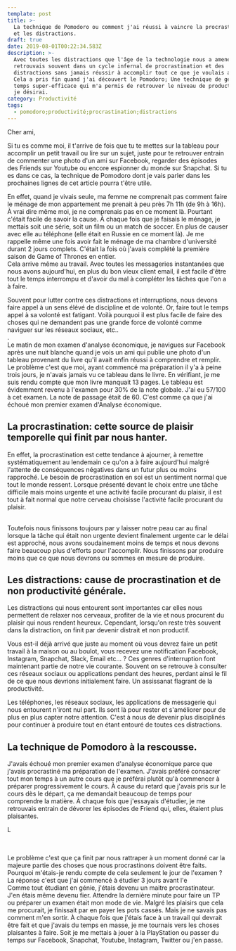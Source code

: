 ```yaml
---
template: post
title: >-
  La technique de Pomodoro ou comment j'ai réussi à vaincre la procrastination
  et les distractions.
draft: true
date: 2019-08-01T00:22:34.583Z
description: >-
  Avec toutes les distractions que l'âge de la technologie nous a amenées, je me
  retrouvais souvent dans un cycle infernal de procrastination et des
  distractions sans jamais réussir à accomplir tout ce que je voulais accomplir.
  Cela a pris fin quand j'ai découvert le Pomodoro; Une technique de gestion de
  temps super-efficace qui m'a permis de retrouver le niveau de productivité que
  je désirai. 
category: Productivité
tags:
  - pomodoro;productivité;procrastination;distractions
---
```

Cher ami,

Si tu es comme moi, il t'arrive de fois que tu te mettes sur la tableau pour accomplir un petit travail ou lire sur un sujet, juste pour te retrouver entrain de commenter une photo d'un ami sur Facebook, regarder des épisodes des Friends sur Youtube ou encore espionner du monde sur Snapchat. Si tu es dans ce cas, la technique de Pomodoro dont je vais parler dans les prochaines lignes de cet article pourra t'être utile.

En effet, quand je vivais seule, ma femme ne comprenait pas comment faire le ménage de mon appartement me prenait à peu près 7h 11h (de 9h à 16h). À vrai dire même moi, je ne comprenais pas en ce moment là. Pourtant c'était facile de savoir la cause. À chaque fois que je faisais le ménage, je mettais soit une série, soit un film ou un match de soccer. En plus de causer avec elle au téléphone (elle était en Russie en ce moment là). Je me rappelle même une fois avoir fait le ménage de ma chambre d'université durant 2 jours complets. C'était la fois où j'avais complété la première saison de Game of Thrones en entier.\
Cela arrive même au travail. Avec toutes les messageries instantanées que nous avons aujourd'hui, en plus du bon vieux client email, il est facile d'être tout le temps interrompu et d'avoir du mal à compléter les tâches que l'on a à faire.

Souvent pour lutter contre ces distractions et interruptions, nous devons faire appel à un sens élévé de discipline et de volonté. Or, faire tout le temps appel à sa volonté est fatigant. Voilà pourquoi il est plus facile de faire des choses qui ne demandent pas une grande force de volonté comme naviguer sur les réseaux sociaux, etc..\
.\
Le matin de mon examen d'analyse économique, je navigues sur Facebook après une nuit blanche quand je vois un ami qui publie une photo d'un tableau provenant du livre qu'il avait enfin réussi à comprendre et remplir. Le problème c'est que moi, ayant commencé ma préparation il y'a à peine trois jours, je n'avais jamais vu ce tableau dans le livre. En vérifiant, je me suis rendu compte que mon livre manquait 13 pages. Le tableau est évidemment revenu à l'examen pour 30% de la note globale. J'ai eu 57/100 à cet examen. La note de passage était de 60. C'est comme ça que j'ai échoué mon premier examen d'Analyse économique. 

## La procrastination: cette source de plaisir temporelle qui finit par nous hanter.

En effet, la procrastination est cette tendance à ajourner, à remettre systématiquement au lendemain ce qu'on a à faire aujourd'hui malgré l'attente de conséquences négatives dans un futur plus ou moins rapproché. Le besoin de procrastination en soi est un sentiment normal que tout le monde ressent. Lorsque présenté devant le choix entre une tâche difficile mais moins urgente et une activité facile procurant du plaisir, il est tout à fait normal que notre cerveau choisisse l'activité facile procurant du plaisir.

\
Toutefois nous finissons toujours par y laisser notre peau car au final lorsque la tâche qui était non urgente devient finalement urgente car le délai est approché, nous avons soudainement moins de temps et nous devons faire beaucoup plus d'efforts pour l'accomplir. Nous finissons par produire moins que ce que nous devrons ou sommes en mesure de produire.

## Les distractions: cause de procrastination et de non productivité générale.

Les distractions qui nous entourent sont importantes car elles nous permettent de relaxer nos cerveaux, profiter de la vie et nous procurent du plaisir qui nous rendent heureux. Cependant, lorsqu'on reste très souvent dans la distraction, on finit par devenir distrait et non productif.

Vous est-il déjà arrivé que juste au moment où vous devrez faire un petit travail à la maison ou au boulot, vous recevez une notification Facebook, Instagram, Snapchat, Slack, Email etc... ? Ces genres d'interruption font maintenant partie de notre vie courante. Souvent on se retrouve à consulter ces réseaux sociaux ou applications pendant des heures, perdant ainsi le fil de ce que nous devrions initialement faire. Un assissanat flagrant de la productivité.

Les téléphones, les réseaux sociaux, les applications de messagerie qui nous entourent n'iront nul part. Ils sont là pour rester et s'améliorer pour de plus en plus capter notre attention. C'est à nous de devenir plus disciplinés pour continuer à produire tout en étant entouré de toutes ces distractions.

## La technique de Pomodoro à la rescousse.

J'avais échoué mon premier examen d'analyse économique parce que j'avais procrastiné ma préparation de l'examen. J'avais préféré consacrer tout mon temps à un autre cours que je préférai plutôt qu'à commencer à préparer progressivement le cours. À cause du retard que j'avais pris sur le cours dès le départ, ça me demandait beaucoup de temps pour comprendre la matière. À chaque fois que j'essayais d'étudier, je me retrouvais entrain de dévorer les épisodes de Friend qui, elles, étaient plus plaisantes.

L

## 

\
Le problème c'est que ça finit par nous rattraper à un moment donné car la majeure partie des choses que nous procrastinons doivent être faits.\
Pourquoi m'étais-je rendu compte de cela seulement le jour de l'examen ? La réponse c'est que j'ai commencé à étudier 3 jours avant l'e\
Comme tout étudiant en génie, j'étais devenu un maitre procrastinateur. J'en étais même devenu fier. Attendre la dernière minute pour faire un TP ou préparer un examen était mon mode de vie. Malgré les plaisirs que cela me procurait, je finissait par en payer les pots cassés. Mais je ne savais pas comment m'en sortir. À chaque fois que j'étais face à un travail qui devrait être fait et que j'avais du temps en masse, je me tournais vers les choses plaisantes à faire. Soit je me mettais à jouer à la PlayStation ou passer du temps sur Facebook, Snapchat, Youtube, Instagram, Twitter ou j'en passe.
